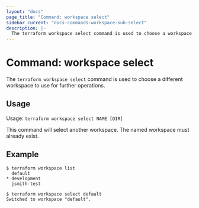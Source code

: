 ```yaml
---
layout: "docs"
page_title: "Command: workspace select"
sidebar_current: "docs-commands-workspace-sub-select"
description: |-
  The terraform workspace select command is used to choose a workspace.
---
```


# Command: workspace select

The `terraform workspace select` command is used to choose a different
workspace to use for further operations.

## Usage

Usage: `terraform workspace select NAME [DIR]`

This command will select another workspace. The named workspace must already
exist.

## Example

```
$ terraform workspace list
  default
* development
  jsmith-test

$ terraform workspace select default
Switched to workspace "default".
```
